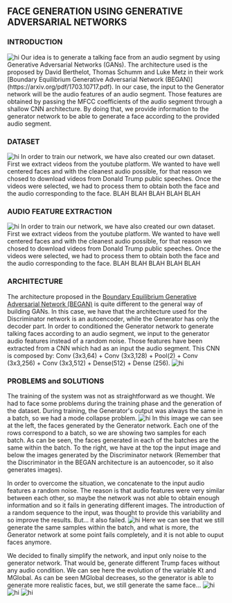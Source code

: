 ## FACE GENERATION USING GENERATIVE ADVERSARIAL NETWORKS

### INTRODUCTION
<img src="docs/2.png" alt="hi" class="inline"/>
Our idea is to generate a talking face from an audio segment by using Generative Adversarial Networks (GANs). The architecture used is the proposed by David Berthelot, Thomas Schumm and Luke Metz in their work [Boundary Equilibrium Generative Adversarial Network (BEGAN)](https://arxiv.org/pdf/1703.10717.pdf).
In our case, the input to the Generator network will be the audio features of an audio segment. Those features are obtained by passing the MFCC coefficients of the audio segment through a shallow CNN architecture. By doing that, we provide information to the generator network to be able to generate a face according to the provided audio segment.

### DATASET
<img src="docs/3.png" alt="hi" class="inline"/>
In order to train our network, we have also created our own dataset.
First we extract videos from the youtube platform. We wanted to have well centered faces and with the cleanest audio possible, for that reason we chosed to download videos from Donald Trump public speeches.
Once the videos were selected, we had to process them to obtain both the face and the audio corresponding to the face. 
BLAH BLAH BLAH BLAH BLAH


### AUDIO FEATURE EXTRACTION
<img src="docs/6.png" alt="hi" class="inline"/>
In order to train our network, we have also created our own dataset.
First we extract videos from the youtube platform. We wanted to have well centered faces and with the cleanest audio possible, for that reason we chosed to download videos from Donald Trump public speeches.
Once the videos were selected, we had to process them to obtain both the face and the audio corresponding to the face. 
BLAH BLAH BLAH BLAH BLAH


### ARCHITECTURE
The architecture proposed in the [Boundary Equilibrium Generative Adversarial Network (BEGAN)](https://arxiv.org/pdf/1703.10717.pdf) is quite different to the general way of building GANs. In this case, we have that the architecture used for the Discriminator network is an autoencoder, while the Generator has only the decoder part. In order to conditioned the Generator network to generate talking faces according to an audio segment, we input to the generator audio features instead of a random noise. Those features have been extracted from a CNN which had as an input the audio segment. This CNN is composed by: Conv (3x3,64) + Conv (3x3,128) + Pool(2)  + Conv (3x3,256) + Conv (3x3,512) + Dense(512) + 
Dense (256).
<img src="docs/1.png" alt="hi" class="inline"/>

### PROBLEMS and SOLUTIONS
The training of the system was not as straightforward as we thought. We had to face some problems during the training phase and the generation of the dataset.
During training, the Generator's output was always the same in a batch, so we had a mode collapse problem. 
<img src="docs/4.png" alt="hi" class="inline"/>
In this image we can see at the left, the faces generated by the Generator network. Each one of the rows correspond to a batch, so we are showing two samples for each batch. As can be seen, the faces generated in each of the batches are the same within the batch. To the right, we have at the top the input image and below the images generated by the Discriminator network (Remember that the Discriminator in the BEGAN architecture is an autoencoder, so it also generates images). 

In order to overcome the situation, we concatenate to the input audio features a random noise. The reason is that audio features were very similar between each other, so maybe the network was not able to obtain enough information and so it fails in generating different images. The introduction of a random sequence to the input, was thought to provide this variability and so improve the results. But... it also failed.
<img src="docs/5.png" alt="hi" class="inline"/>
Here we can see that we still generate the same samples within the batch, and what is more, the Generator network at some point fails completely, and it is not able to ouput faces anymore. 

We decided to finally simplify the network, and input only noise to the generator network. That would be, generate different Trump faces without any audio condition. 
We can see here the evolution of the variable Kt and MGlobal. As can be seen MGlobal decreases, so the generator is able to generate more realistic faces, but, we still generate the same face...
<img src="docs/7.png" alt="hi" class="inline"/> <img src="docs/8.png" alt="hi" class="inline"/>
<img src="docs/output_XxVvWq.gif" alt="hi" class="inline"/>


